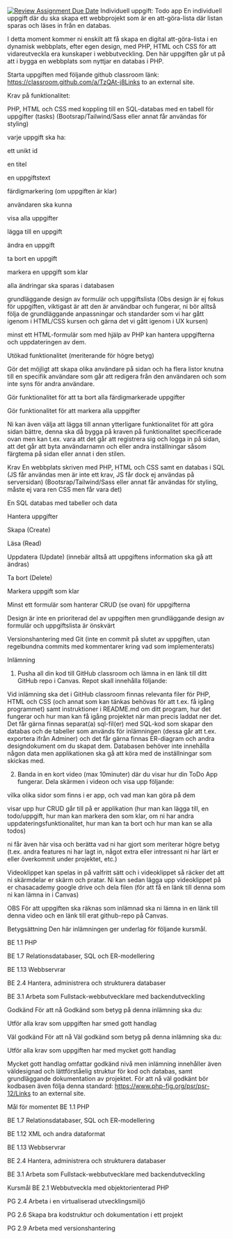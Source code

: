 [![Review Assignment Due Date](https://classroom.github.com/assets/deadline-readme-button-24ddc0f5d75046c5622901739e7c5dd533143b0c8e959d652212380cedb1ea36.svg)](https://classroom.github.com/a/TzQAt-j8)
Individuell uppgift: Todo app
En individuell uppgift där du ska skapa ett webbprojekt som är en att-göra-lista där listan sparas och läses in från en databas.

I detta moment kommer ni enskilt att få skapa en digital att-göra-lista i en dynamisk webbplats, efter egen design, med PHP, HTML och CSS för att vidareutveckla era kunskaper i webbutveckling. Den här uppgiften går ut på att i bygga en webbplats som nyttjar en databas i PHP.

Starta uppgiften med följande github classroom länk: https://classroom.github.com/a/TzQAt-j8Links to an external site. 

 

Krav på funktionalitet:

PHP, HTML och CSS med koppling till en SQL-databas med en tabell för uppgifter (tasks) (Bootsrap/Tailwind/Sass eller annat får användas för styling)

varje uppgift ska ha:

ett unikt id

en titel

en uppgiftstext

färdigmarkering (om uppgiften är klar)

användaren ska kunna

visa alla uppgifter

lägga till en uppgift

ändra en uppgift

ta bort en uppgift

markera en uppgift som klar

alla ändringar ska sparas i databasen

grundläggande design av formulär och uppgiftslista (Obs design är ej fokus för uppgiften, viktigast är att den är användbar och fungerar, ni bör alltså följa de grundläggande anpassningar och standarder som vi har gått igenom i HTML/CSS kursen och gärna det vi gått igenom i UX kursen)

minst ett HTML-formulär som med hjälp av PHP kan hantera uppgifterna och uppdateringen av dem.

Utökad funktionalitet (meriterande för högre betyg)

Gör det möjligt att skapa olika användare på sidan och ha flera listor knutna till en specifik användare som går att redigera från den användaren och som inte syns för andra användare.

Gör funktionalitet för att ta bort alla färdigmarkerade uppgifter

Gör funktionalitet för att markera alla uppgifter

Ni kan även välja att lägga till annan ytterligare funktionalitet för att göra sidan bättre, denna ska då bygga på kraven på funktionalitet specificerade ovan men kan t.ex. vara att det går att registrera sig och logga in på sidan, att det går att byta användarnamn och eller andra inställningar såsom färgtema på sidan eller annat i den stilen.

Krav
En webbplats skriven med PHP, HTML och CSS samt en databas i SQL (JS får användas men är inte ett krav, JS får dock ej användas på serversidan) (Bootsrap/Tailwind/Sass eller annat får användas för styling, måste ej vara ren CSS men får vara det)

En SQL databas med tabeller och data

Hantera uppgifter

Skapa (Create)

Läsa (Read)

Uppdatera (Update) (innebär alltså att uppgiftens information ska gå att ändras)

Ta bort (Delete)

Markera uppgift som klar

Minst ett formulär som hanterar CRUD (se ovan) för uppgifterna

Design är inte en prioriterad del av uppgiften men grundläggande design av formulär och uppgiftslista är önskvärt

Versionshantering med Git (inte en commit på slutet av uppgiften, utan regelbundna commits med kommentarer kring vad som implementerats)

Inlämning
1. Pusha all din kod till GitHub classroom och lämna in en länk till ditt GitHub repo i Canvas. Repot skall innehålla följande:

Vid inlämning ska det i GitHub classroom finnas relevanta filer för PHP, HTML och CSS (och annat som kan tänkas behövas för att t.ex. få igång programmet) samt instruktioner i README.md om ditt program, hur det fungerar och hur man kan få igång projektet när man precis laddat ner det. Det får gärna finnas separat(a) sql-fil(er) med SQL-kod som skapar den databas och de tabeller som används för inlämningen (dessa går att t.ex. exportera ifrån Adminer) och det får gärna finnas ER-diagram och andra designdokument om du skapat dem. Databasen behöver inte innehålla någon data men applikationen ska gå att köra med de inställningar som skickas med.

 

2. Banda in en kort video (max 10minuter) där du visar hur din ToDo App fungerar. Dela skärmen i videon och visa upp följande:

vilka olika sidor som finns i er app, och vad man kan göra på dem

visar upp hur CRUD går till på er applikation (hur man kan lägga till, en todo/uppgift, hur man kan markera den som klar, om ni har andra uppdateringsfunktionalitet, hur man kan ta bort och hur man kan se alla todos)

ni får även här visa och berätta vad ni har gjort som meriterar högre betyg (t.ex. andra features ni har lagt in, något extra eller intressant ni har lärt er eller överkommit under projektet, etc.)

Videoklippet kan spelas in på valfritt sätt och i videoklippet så räcker det att ni skärmdelar er skärm och pratar. Ni kan sedan lägga upp videoklippet på er chasacademy google drive och dela filen (för att få en länk till denna som ni kan lämna in i Canvas)

 

OBS För att uppgiften ska räknas som inlämnad ska ni lämna in en länk till denna video och en länk till erat github-repo på Canvas.

Betygsättning
Den här inlämningen ger underlag för följande kursmål. 

BE 1.1 PHP

BE 1.7 Relationsdatabaser, SQL och ER-modellering

BE 1.13 Webbservrar

BE 2.4 Hantera, administrera och strukturera databaser

BE 3.1 Arbeta som Fullstack-webbutvecklare med backendutveckling

Godkänd
För att nå Godkänd som betyg på denna inlämning ska du:

Utför alla krav som uppgiften har smed gott handlag

Väl godkänd
För att nå Väl godkänd som betyg på denna inlämning ska du:

Utför alla krav som uppgiften har med mycket gott handlag

Mycket gott handlag omfattar godkänd nivå men inlämning innehåller även väldesignad och lättförståelig struktur för kod och databas, samt grundläggande dokumentation av projektet. För att nå väl godkänt bör kodbasen även följa denna standard: https://www.php-fig.org/psr/psr-12/Links to an external site.

Mål för momentet
BE 1.1 PHP

BE 1.7 Relationsdatabaser, SQL och ER-modellering

BE 1.12  XML och andra dataformat

BE 1.13  Webbservrar

BE 2.4 Hantera, administrera och strukturera databaser

BE 3.1  Arbeta som Fullstack-webbutvecklare med backendutveckling

Kursmål
BE 2.1 Webbutveckla med objektorienterad PHP

PG 2.4 Arbeta i en virtualiserad utvecklingsmiljö

PG 2.6 Skapa bra kodstruktur och dokumentation i ett projekt

PG 2.9 Arbeta med versionshantering
